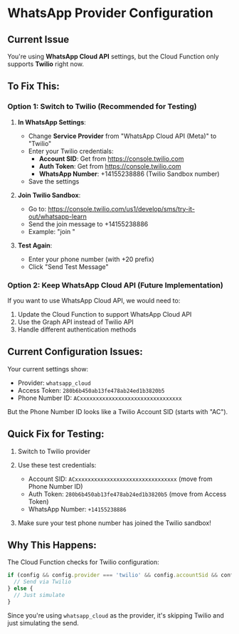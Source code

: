 # WhatsApp Provider Configuration

## Current Issue
You're using **WhatsApp Cloud API** settings, but the Cloud Function only supports **Twilio** right now.

## To Fix This:

### Option 1: Switch to Twilio (Recommended for Testing)

1. **In WhatsApp Settings**:
   - Change **Service Provider** from "WhatsApp Cloud API (Meta)" to "Twilio"
   - Enter your Twilio credentials:
     - **Account SID**: Get from https://console.twilio.com
     - **Auth Token**: Get from https://console.twilio.com
     - **WhatsApp Number**: +14155238886 (Twilio Sandbox number)
   - Save the settings

2. **Join Twilio Sandbox**:
   - Go to: https://console.twilio.com/us1/develop/sms/try-it-out/whatsapp-learn
   - Send the join message to +14155238886
   - Example: "join <your-sandbox-code>"

3. **Test Again**:
   - Enter your phone number (with +20 prefix)
   - Click "Send Test Message"

### Option 2: Keep WhatsApp Cloud API (Future Implementation)

If you want to use WhatsApp Cloud API, we would need to:
1. Update the Cloud Function to support WhatsApp Cloud API
2. Use the Graph API instead of Twilio API
3. Handle different authentication methods

## Current Configuration Issues:

Your current settings show:
- Provider: `whatsapp_cloud`
- Access Token: `280b6b450ab13fe478ab24ed1b3820b5` 
- Phone Number ID: `ACxxxxxxxxxxxxxxxxxxxxxxxxxxxxxxxx`

But the Phone Number ID looks like a Twilio Account SID (starts with "AC").

## Quick Fix for Testing:

1. Switch to Twilio provider
2. Use these test credentials:
   - Account SID: `ACxxxxxxxxxxxxxxxxxxxxxxxxxxxxxxxx` (move from Phone Number ID)
   - Auth Token: `280b6b450ab13fe478ab24ed1b3820b5` (move from Access Token)
   - WhatsApp Number: `+14155238886`

3. Make sure your test phone number has joined the Twilio sandbox!

## Why This Happens:

The Cloud Function checks for Twilio configuration:
```javascript
if (config && config.provider === 'twilio' && config.accountSid && config.authToken) {
  // Send via Twilio
} else {
  // Just simulate
}
```

Since you're using `whatsapp_cloud` as the provider, it's skipping Twilio and just simulating the send.